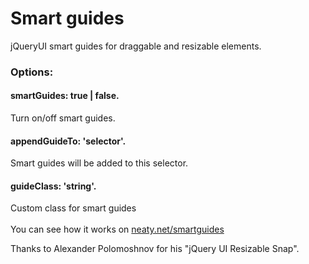 # Smart guides
jQueryUI smart guides for draggable and resizable elements.

<h3>Options:</h3>

<h4>smartGuides: true | false.</h4>
Turn on/off smart guides.

<h4>appendGuideTo: 'selector'.</h4> 
Smart guides will be added to this selector.

<h4>guideClass: 'string'.</h4> 
Custom class for smart guides
<br />
<br />
You can see how it works on <a href="https://ready2.net/smartguides" target=_blank>neaty.net/smartguides</a>

Thanks to Alexander Polomoshnov for his "jQuery UI Resizable Snap".
